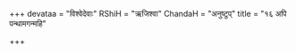 +++
devataa = "विश्वेदेवाः"
RShiH = "ऋजिश्वा"
ChandaH = "अनुष्टुप्"
title = "१६ अपि पन्थामगन्महि"

+++

